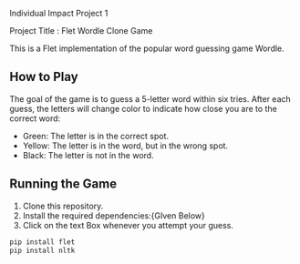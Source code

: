 Individual Impact Project 1

 Project Title : Flet Wordle Clone Game

This is a Flet implementation of the popular word guessing game Wordle.

## How to Play

The goal of the game is to guess a 5-letter word within six tries. After each guess, the letters will change color to indicate how close you are to the correct word:

* Green: The letter is in the correct spot.
* Yellow: The letter is in the word, but in the wrong spot.
* Black: The letter is not in the word.

## Running the Game

1. Clone this repository.
2. Install the required dependencies:{GIven Below}
3. Click on the text Box whenever you attempt your guess.
   
```bash
pip install flet
pip install nltk

